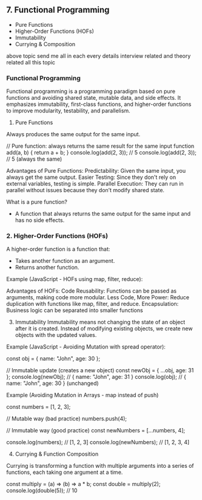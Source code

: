 ## 7. Functional Programming
- Pure Functions
- Higher-Order Functions (HOFs)
- Immutability
- Currying & Composition

above topic send me all in each every details interview related and theory related all this topic

### **Functional Programming**

Functional programming is a programming paradigm based on pure functions and avoiding shared state, mutable data, and side effects. It emphasizes immutability, first-class functions, and higher-order functions to improve modularity, testability, and parallelism.

1. Pure Functions

Always produces the same output for the same input.

// Pure function: always returns the same result for the same input
function add(a, b) {
    return a + b;
}
console.log(add(2, 3)); // 5
console.log(add(2, 3)); // 5 (always the same)


Advantages of Pure Functions:
Predictability: Given the same input, you always get the same output.
Easier Testing: Since they don't rely on external variables, testing is simple.
Parallel Execution: They can run in parallel without issues because they don’t modify shared state.

What is a pure function?
 - A function that always returns the same output for the same input and has no side effects.

### **2. Higher-Order Functions (HOFs)**

A higher-order function is a function that:

- Takes another function as an argument.
- Returns another function.

Example (JavaScript - HOFs using map, filter, reduce):

Advantages of HOFs:
Code Reusability: Functions can be passed as arguments, making code more modular.
Less Code, More Power: Reduce duplication with functions like map, filter, and reduce.
Encapsulation: Business logic can be separated into smaller functions

3. Immutability
Immutability means not changing the state of an object after it is created. Instead of modifying existing objects, we create new objects with the updated values.

Example (JavaScript - Avoiding Mutation with spread operator):

const obj = { name: "John", age: 30 };

// Immutable update (creates a new object)
const newObj = { ...obj, age: 31 };
console.log(newObj); // { name: "John", age: 31 }
console.log(obj);    // { name: "John", age: 30 } (unchanged)

Example (Avoiding Mutation in Arrays - map instead of push)

const numbers = [1, 2, 3];

// Mutable way (bad practice)
numbers.push(4); 

// Immutable way (good practice)
const newNumbers = [...numbers, 4];

console.log(numbers);    // [1, 2, 3]
console.log(newNumbers); // [1, 2, 3, 4]

4. Currying & Function Composition

Currying is transforming a function with multiple arguments into a series of functions, each taking one argument at a time.

const multiply = (a) => (b) => a * b;
const double = multiply(2);
console.log(double(5)); // 10




